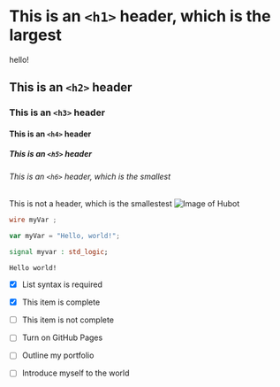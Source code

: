 # This is an `<h1>` header, which is the largest
hello!
## This is an `<h2>` header
### This is an `<h3>` header

#### This is an `<h4>` header

##### This is an `<h5>` header

###### This is an `<h6>` header, which is the smallest

This is not a header, which is the smallestest
![Image of Hubot](https://octodex.github.com/images/hubot.png)

``` verilog
wire myVar ;
```

``` javascript
var myVar = "Hello, world!";
```
``` vhdl
signal myvar : std_logic;
```
``` 
Hello world!
```
- [x] List syntax is required
- [x] This item is complete
- [ ] This item is not complete

- [ ] Turn on GitHub Pages
- [ ] Outline my portfolio
- [ ] Introduce myself to the world

